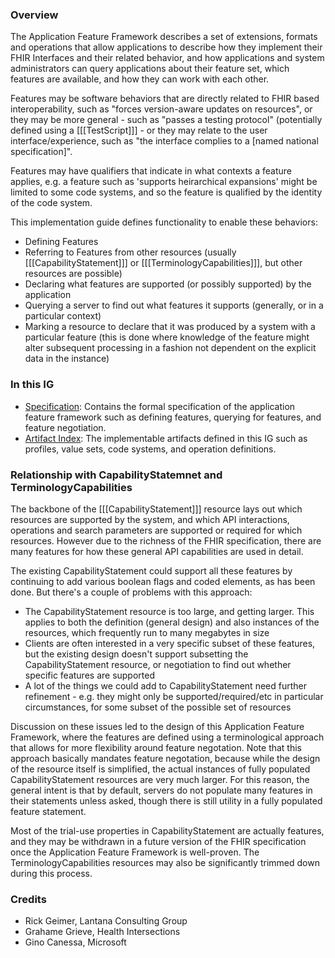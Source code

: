 ### Overview

The Application Feature Framework describes a set of extensions, formats and operations that allow applications 
to describe how they implement their FHIR Interfaces and their related behavior, and how applications and 
system administrators can query applications about their feature set, which features are available, and how 
they can work with each other.

Features may be software behaviors that are directly related to FHIR based interoperability, such 
as "forces version-aware updates on resources", or they may be more general - such as "passes a
testing protocol" (potentially defined using a [[[TestScript]]] - or they may relate
to the user interface/experience, such as "the interface complies to a [named national specification]".

Features may have qualifiers that indicate in what contexts a feature applies, e.g. a feature such 
as 'supports heirarchical expansions' might be limited to some code systems, and so the feature 
is qualified by the identity of the code system.

This implementation guide defines functionality to enable these behaviors:
* Defining Features 
* Referring to Features from other resources (usually [[[CapabilityStatement]]] or [[[TerminologyCapabilities]]], but other resources are possible)
* Declaring what features are supported (or possibly supported) by the application
* Querying a server to find out what features it supports (generally, or in a particular context)
* Marking a resource to declare that it was produced by a system with a particular feature (this is done where knowledge of the feature might alter subsequent processing in a fashion not dependent on the explicit data in the instance)

### In this IG 

* [Specification](specification.html): Contains the formal specification of the application feature framework such as defining features, querying for features, and feature negotiation.
* [Artifact Index](artifacts.html): The implementable artifacts defined in this IG such as profiles, value sets, code systems, and operation definitions.

### Relationship with CapabilityStatemnet and TerminologyCapabilities 


The backbone of the [[[CapabilityStatement]]] resource lays out which resources are supported by the system, and which API interactions, operations and search parameters are supported or required for which resources. However due to the richness of the FHIR specification, there are many features for how these general API capabilities are used in detail.

The existing CapabilityStatement could support all these features by continuing to add various boolean flags and coded elements, as has been done. But there's a couple of problems with this approach:

* The CapabilityStatement resource is too large, and getting larger. This applies to both the definition (general design) and also instances of the resources, which frequently run to many megabytes in size
* Clients are often interested in a very specific subset of these features, but the existing design doesn't support subsetting the CapabilityStatement resource, or negotiation to find out whether specific features are supported
* A lot of the things we could add to CapabilityStatement need further refinement - e.g. they might only be supported/required/etc in particular circumstances, for some subset of the possible set of resources 

Discussion on these issues led to the design of this Application Feature Framework, where the features are defined using a terminological approach that allows for more flexibility around feature negotation. Note that this approach basically mandates feature negotation, because while the design of the resource itself is simplified, the actual instances of fully populated CapabilityStatement resources are very much larger. For this reason, the general intent is that by default, servers do not populate many features in their statements unless asked, though there is still utility in a fully populated feature statement.

Most of the trial-use properties in CapabilityStatement are actually features, and they may be withdrawn in a future version of the FHIR specification once the Application Feature Framework is well-proven.
The TerminologyCapabilities resources may also be significantly trimmed down during this process.

### Credits

* Rick Geimer, Lantana Consulting Group
* Grahame Grieve, Health Intersections
* Gino Canessa, Microsoft


